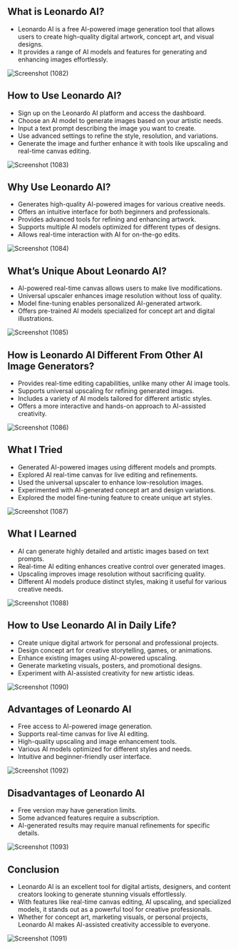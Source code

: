## **What is Leonardo AI?**

- Leonardo AI is a free AI-powered image generation tool that allows users to create high-quality digital artwork, concept art, and visual designs.
- It provides a range of AI models and features for generating and enhancing images effortlessly.

![Screenshot (1082)](https://github.com/user-attachments/assets/e43d3ecc-2c16-4816-9aa5-081044e64d39)


## **How to Use Leonardo AI?**

- Sign up on the Leonardo AI platform and access the dashboard.
- Choose an AI model to generate images based on your artistic needs.
- Input a text prompt describing the image you want to create.
- Use advanced settings to refine the style, resolution, and variations.
- Generate the image and further enhance it with tools like upscaling and real-time canvas editing.


![Screenshot (1083)](https://github.com/user-attachments/assets/bf892e62-23a5-4a81-ba10-80700b9f56f1)

## **Why Use Leonardo AI?**

- Generates high-quality AI-powered images for various creative needs.
- Offers an intuitive interface for both beginners and professionals.
- Provides advanced tools for refining and enhancing artwork.
- Supports multiple AI models optimized for different types of designs.
- Allows real-time interaction with AI for on-the-go edits.

![Screenshot (1084)](https://github.com/user-attachments/assets/c70927e0-360a-43b6-b679-f47d370a289c)


## **What’s Unique About Leonardo AI?**

- AI-powered real-time canvas allows users to make live modifications.
- Universal upscaler enhances image resolution without loss of quality.
- Model fine-tuning enables personalized AI-generated artwork.
- Offers pre-trained AI models specialized for concept art and digital illustrations.


![Screenshot (1085)](https://github.com/user-attachments/assets/a0c4c957-34ff-49ba-8e58-b024254c3c3d)

## **How is Leonardo AI Different From Other AI Image Generators?**

- Provides real-time editing capabilities, unlike many other AI image tools.
- Supports universal upscaling for refining generated images.
- Includes a variety of AI models tailored for different artistic styles.
- Offers a more interactive and hands-on approach to AI-assisted creativity.

![Screenshot (1086)](https://github.com/user-attachments/assets/7a2d1c1d-baff-4205-9cc8-f2fda56e40cf)


## **What I Tried**

- Generated AI-powered images using different models and prompts.
- Explored AI real-time canvas for live editing and refinements.
- Used the universal upscaler to enhance low-resolution images.
- Experimented with AI-generated concept art and design variations.
- Explored the model fine-tuning feature to create unique art styles.


![Screenshot (1087)](https://github.com/user-attachments/assets/7800b0bc-2d68-49ac-a7f5-158b0990e0d1)

## **What I Learned**

- AI can generate highly detailed and artistic images based on text prompts.
- Real-time AI editing enhances creative control over generated images.
- Upscaling improves image resolution without sacrificing quality.
- Different AI models produce distinct styles, making it useful for various creative needs.


![Screenshot (1088)](https://github.com/user-attachments/assets/684bee79-aee2-4a85-b42e-82490f4de4d3)

## **How to Use Leonardo AI in Daily Life?**

- Create unique digital artwork for personal and professional projects.
- Design concept art for creative storytelling, games, or animations.
- Enhance existing images using AI-powered upscaling.
- Generate marketing visuals, posters, and promotional designs.
- Experiment with AI-assisted creativity for new artistic ideas.


![Screenshot (1090)](https://github.com/user-attachments/assets/dfaeddbe-7b7e-4f6f-8afb-50ae5457963e)

## **Advantages of Leonardo AI**

- Free access to AI-powered image generation.
- Supports real-time canvas for live AI editing.
- High-quality upscaling and image enhancement tools.
- Various AI models optimized for different styles and needs.
- Intuitive and beginner-friendly user interface.

![Screenshot (1092)](https://github.com/user-attachments/assets/4e4735c3-4804-4098-8c0e-88db01381876)


## **Disadvantages of Leonardo AI**

- Free version may have generation limits.
- Some advanced features require a subscription.
- AI-generated results may require manual refinements for specific details.


![Screenshot (1093)](https://github.com/user-attachments/assets/1e3e3842-c79e-49b8-ba57-0af69aada70a)

## **Conclusion**

- Leonardo AI is an excellent tool for digital artists, designers, and content creators looking to generate stunning visuals effortlessly.
- With features like real-time canvas editing, AI upscaling, and specialized models, it stands out as a powerful tool for creative professionals.
- Whether for concept art, marketing visuals, or personal projects, Leonardo AI makes AI-assisted creativity accessible to everyone.

![Screenshot (1091)](https://github.com/user-attachments/assets/78704799-46bf-4291-8137-e9969b3ca6b3)

  
